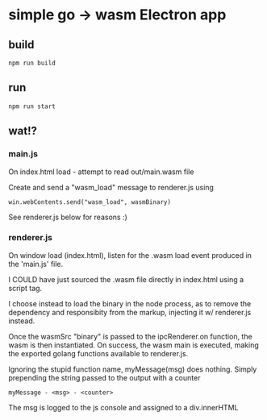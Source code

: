 # simple go -> wasm Electron app

## build

    npm run build

## run

    npm run start

## wat!?

### main.js

On index.html load - attempt to read out/main.wasm file

Create and send a "wasm_load" message to renderer.js using 
    
    win.webContents.send("wasm_load", wasmBinary)

See renderer.js below for reasons :)

### renderer.js

On window load (index.html), listen for the .wasm load event produced in the 'main.js' file.  

I COULD have just sourced the .wasm file directly in index.html using a script tag. 

I choose instead to load the binary in the node process, as to remove the dependency and responsibity from the markup, injecting it w/ renderer.js instead.

Once the wasmSrc "binary" is passed to the ipcRenderer.on function, the wasm is then instantiated.  On success, the wasm main is executed, making the exported golang functions available to renderer.js.

Ignoring the stupid function name, myMessage(msg) does nothing. Simply prepending the string passed to the output with a counter

    myMessage - <msg> - <counter>

The msg is logged to the js console and assigned to a div.innerHTML
